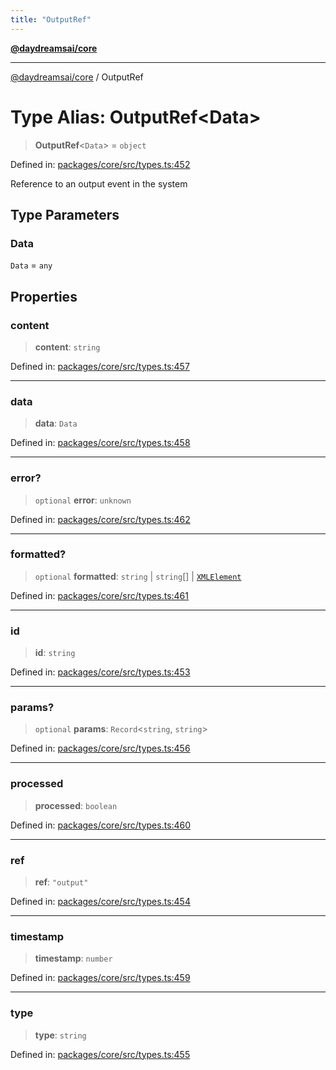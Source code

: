 ```yaml
---
title: "OutputRef"
---
```


[**@daydreamsai/core**](./api-reference.md)

***

[@daydreamsai/core](./api-reference.md) / OutputRef

# Type Alias: OutputRef\<Data\>

> **OutputRef**\<`Data`\> = `object`

Defined in: [packages/core/src/types.ts:452](https://github.com/dojoengine/daydreams/blob/877d54c3d7a1ffa2e1fe799ae3402216c969af05/packages/core/src/types.ts#L452)

Reference to an output event in the system

## Type Parameters

### Data

`Data` = `any`

## Properties

### content

> **content**: `string`

Defined in: [packages/core/src/types.ts:457](https://github.com/dojoengine/daydreams/blob/877d54c3d7a1ffa2e1fe799ae3402216c969af05/packages/core/src/types.ts#L457)

***

### data

> **data**: `Data`

Defined in: [packages/core/src/types.ts:458](https://github.com/dojoengine/daydreams/blob/877d54c3d7a1ffa2e1fe799ae3402216c969af05/packages/core/src/types.ts#L458)

***

### error?

> `optional` **error**: `unknown`

Defined in: [packages/core/src/types.ts:462](https://github.com/dojoengine/daydreams/blob/877d54c3d7a1ffa2e1fe799ae3402216c969af05/packages/core/src/types.ts#L462)

***

### formatted?

> `optional` **formatted**: `string` \| `string`[] \| [`XMLElement`](./XMLElement.md)

Defined in: [packages/core/src/types.ts:461](https://github.com/dojoengine/daydreams/blob/877d54c3d7a1ffa2e1fe799ae3402216c969af05/packages/core/src/types.ts#L461)

***

### id

> **id**: `string`

Defined in: [packages/core/src/types.ts:453](https://github.com/dojoengine/daydreams/blob/877d54c3d7a1ffa2e1fe799ae3402216c969af05/packages/core/src/types.ts#L453)

***

### params?

> `optional` **params**: `Record`\<`string`, `string`\>

Defined in: [packages/core/src/types.ts:456](https://github.com/dojoengine/daydreams/blob/877d54c3d7a1ffa2e1fe799ae3402216c969af05/packages/core/src/types.ts#L456)

***

### processed

> **processed**: `boolean`

Defined in: [packages/core/src/types.ts:460](https://github.com/dojoengine/daydreams/blob/877d54c3d7a1ffa2e1fe799ae3402216c969af05/packages/core/src/types.ts#L460)

***

### ref

> **ref**: `"output"`

Defined in: [packages/core/src/types.ts:454](https://github.com/dojoengine/daydreams/blob/877d54c3d7a1ffa2e1fe799ae3402216c969af05/packages/core/src/types.ts#L454)

***

### timestamp

> **timestamp**: `number`

Defined in: [packages/core/src/types.ts:459](https://github.com/dojoengine/daydreams/blob/877d54c3d7a1ffa2e1fe799ae3402216c969af05/packages/core/src/types.ts#L459)

***

### type

> **type**: `string`

Defined in: [packages/core/src/types.ts:455](https://github.com/dojoengine/daydreams/blob/877d54c3d7a1ffa2e1fe799ae3402216c969af05/packages/core/src/types.ts#L455)
